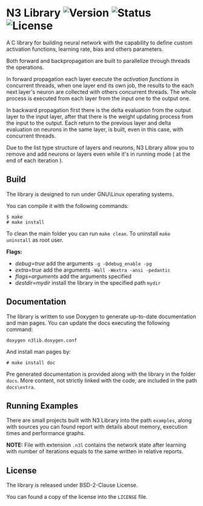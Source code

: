 # N3 Library ![Version](https://img.shields.io/badge/version-2.0.0-lightgray.svg) ![Status](https://img.shields.io/badge/status-alpha-yellow.svg)  ![License](https://img.shields.io/badge/license-BSD--2--Clause-red.svg)

A C library for building neural network with the capability to define custom activation functions, learning rate, bias and others parameters.

Both forward and backpropagation are built to parallelize through threads the operations.

In forward propagation each layer execute the _activation functions_ in concurrent threads, when one layer end its own job, the results to the each next layer's neuron are collected with others concurrent threads. The whole process is executed from each layer from the input one to the output one.

In backward propagation first there is the delta evaluation from the output layer to the input layer, after that there is the weight updating process from the input to the output. Each return to the previous layer and delta evaluation on neurons in the same layer, is built, even in this case, with concurrent threads.

Due to the list type structure of layers and neurons, N3 Library allow you to remove and add neurons or layers even while it's in running mode ( at the end of each iteration ).

## Build
The library is designed to run under GNU\\Linux operating systems.

You can compile it with the following commands:
```
$ make
# make install
```

To clean the main folder you can run `make clean`.
To uninstall `make uninstall` as root user.

**Flags:**
* _debug=true_ add the arguments `-g -Ddebug_enable -pg`
* _extra=true_ add the arguments `-Wall -Wextra -ansi -pedantic`
* _flags=arguments_ add the arguments specified
* _destdir=mydir_ install the library in the specified path `mydir`

## Documentation

The library is written to use Doxygen to generate up-to-date documentation and man pages.
You can update the docs executing the following command:

```
doxygen n3lib.doxygen.conf
```

And install man pages by:

```
# make install doc
```

Pre generated documentation is provided along with the library in the folder `docs`.
More content, not strictly linked with the code, are included in the path `docs\extra`.

## Running Examples

There are small projects built with N3 Library into the path `examples`, along with sources you can found report with details about memory, execution times and performance graphs.

**NOTE:** File with extension `.n3l` contains the network state after learning with number of iterations equals to the same written in relative reports.

## License
The library is released under BSD-2-Clause License.

You can found a copy of the license into the `LICENSE` file.
